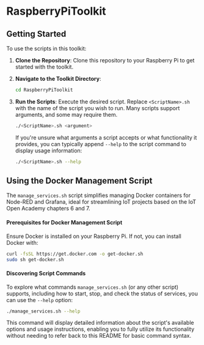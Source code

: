 # RaspberryPiToolkit

## Getting Started

To use the scripts in this toolkit:

1. **Clone the Repository**:
    Clone this repository to your Raspberry Pi to get started with the toolkit.

2. **Navigate to the Toolkit Directory**:

    ```bash
    cd RaspberryPiToolkit
    ```

3. **Run the Scripts**:
   Execute the desired script. Replace `<ScriptName>.sh` with the name of the script you wish to run. Many scripts support arguments, and some may require them.

   ```bash
   ./<ScriptName>.sh <argument>
   ```

   If you're unsure what arguments a script accepts or what functionality it provides, you can typically append `--help` to the script command to display usage information:

   ```bash
   ./<ScriptName>.sh --help
   ```

## Using the Docker Management Script

The `manage_services.sh` script simplifies managing Docker containers for Node-RED and Grafana, ideal for streamlining IoT projects based on the IoT Open Academy chapters 6 and 7.

#### Prerequisites for Docker Management Script

Ensure Docker is installed on your Raspberry Pi. If not, you can install Docker with:

```bash
curl -fsSL https://get.docker.com -o get-docker.sh
sudo sh get-docker.sh
```

#### Discovering Script Commands

To explore what commands `manage_services.sh` (or any other script) supports, including how to start, stop, and check the status of services, you can use the `--help` option:

```bash
./manage_services.sh --help
```

This command will display detailed information about the script's available options and usage instructions, enabling you to fully utilize its functionality without needing to refer back to this README for basic command syntax.
